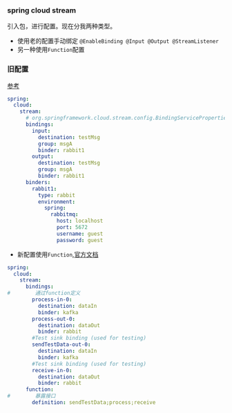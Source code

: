 ### spring cloud stream 

引入包，进行配置。现在分我两种类型。
- 使用老的配置手动绑定 `@EnableBinding @Input @Output @StreamListener`
- 另一种使用`Function`配置

### 旧配置

[参考](https://faun.pub/event-driven-application-using-spring-cloud-stream-c1a97eb81427)
```yaml
spring:
  cloud:
    stream:
      # org.springframework.cloud.stream.config.BindingServiceProperties
      bindings:
        input:
          destination: testMsg
          group: msgA
          binder: rabbit1
        output:
          destination: testMsg
          group: msgA
          binder: rabbit1
      binders:
        rabbit1:
          type: rabbit
          environment:
            spring:
              rabbitmq:
                host: localhost
                port: 5672
                username: guest
                password: guest
```

- 新配置使用`Function`,[官方文档](https://spring.io/projects/spring-cloud-stream)

```yaml
spring:
  cloud:
    stream:
      bindings:
#        通过function定义
        process-in-0:
          destination: dataIn
          binder: kafka
        process-out-0:
          destination: dataOut
          binder: rabbit
        #Test sink binding (used for testing)
        sendTestData-out-0:
          destination: dataIn
          binder: kafka
        #Test sink binding (used for testing)
        receive-in-0:
          destination: dataOut
          binder: rabbit
      function:
#        暴露接口
        definition: sendTestData;process;receive

```